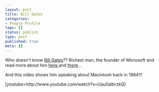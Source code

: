 ```yaml
---
layout: post
title: Bill Gates
categories:
- People Profile
tags: []
status: publish
type: post
published: true
meta: {}
---
```

<p>Who doesn't know <a href="http://en.wikipedia.org/wiki/Bill_Gates">Bill Gates</a>?? Richest man, the founder of Microsoft and read more about him <a href="http://www.microsoft.com/presspass/exec/billg/default.mspx">here </a>and <a href="http://money.cnn.com/2006/03/30/news/newsmakers/gates_howiwork_fortune/index.htm">there</a>...</p>
<p>And this video shows him speaking about Macintosh back in 1984!!!</p>
<p>[youtube=http://www.youtube.com/watch?v=Uau0aIbrzkQ]</p>
